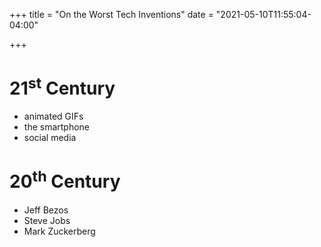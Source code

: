 +++
title = "On the Worst Tech Inventions"
date = "2021-05-10T11:55:04-04:00"

+++

# 21<sup>st</sup> Century

- animated GIFs
- the smartphone
- social media

# 20<sup>th</sup> Century

- Jeff Bezos
- Steve Jobs
- Mark Zuckerberg

